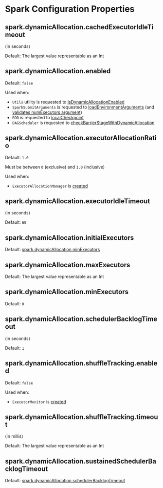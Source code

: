 # Spark Configuration Properties

## <span id="spark.dynamicAllocation.cachedExecutorIdleTimeout"><span id="DYN_ALLOCATION_CACHED_EXECUTOR_IDLE_TIMEOUT"> spark.dynamicAllocation.cachedExecutorIdleTimeout

(in seconds)

Default: The largest value representable as an Int

## <span id="spark.dynamicAllocation.enabled"><span id="DYN_ALLOCATION_ENABLED"> spark.dynamicAllocation.enabled

Default: `false`

Used when:

* `Utils` utility is requested to [isDynamicAllocationEnabled](../Utils.md#isDynamicAllocationEnabled)
* `SparkSubmitArguments` is requested to [loadEnvironmentArguments](../tools/SparkSubmitArguments.md#loadEnvironmentArguments) (and [validates numExecutors argument](../tools/SparkSubmitArguments.md#validateSubmitArguments))
* `RDD` is requested to [localCheckpoint](../rdd/RDD.md#localCheckpoint)
* `DAGScheduler` is requested to [checkBarrierStageWithDynamicAllocation](../scheduler/DAGScheduler.md#checkBarrierStageWithDynamicAllocation)

## <span id="spark.dynamicAllocation.executorAllocationRatio"><span id="DYN_ALLOCATION_EXECUTOR_ALLOCATION_RATIO"> spark.dynamicAllocation.executorAllocationRatio

Default: `1.0`

Must be between `0` (exclusive) and `1.0` (inclusive)

Used when:

* `ExecutorAllocationManager` is [created](ExecutorAllocationManager.md#executorAllocationRatio)

## <span id="spark.dynamicAllocation.executorIdleTimeout"><span id="DYN_ALLOCATION_EXECUTOR_IDLE_TIMEOUT"> spark.dynamicAllocation.executorIdleTimeout

(in seconds)

Default: `60`

## <span id="spark.dynamicAllocation.initialExecutors"><span id="DYN_ALLOCATION_INITIAL_EXECUTORS"> spark.dynamicAllocation.initialExecutors

Default: [spark.dynamicAllocation.minExecutors](#DYN_ALLOCATION_MIN_EXECUTORS)

## <span id="spark.dynamicAllocation.maxExecutors"><span id="DYN_ALLOCATION_MAX_EXECUTORS"> spark.dynamicAllocation.maxExecutors

Default: The largest value representable as an Int

## <span id="spark.dynamicAllocation.minExecutors"><span id="DYN_ALLOCATION_MIN_EXECUTORS"> spark.dynamicAllocation.minExecutors

Default: `0`

## <span id="spark.dynamicAllocation.schedulerBacklogTimeout"><span id="DYN_ALLOCATION_SCHEDULER_BACKLOG_TIMEOUT"> spark.dynamicAllocation.schedulerBacklogTimeout

(in seconds)

Default: `1`

## <span id="spark.dynamicAllocation.shuffleTracking.enabled"><span id="DYN_ALLOCATION_SHUFFLE_TRACKING_ENABLED"> spark.dynamicAllocation.shuffleTracking.enabled

Default: `false`

Used when:

* `ExecutorMonitor` is [created](dynamic-allocation/ExecutorMonitor.md#shuffleTrackingEnabled)

## <span id="spark.dynamicAllocation.shuffleTracking.timeout"><span id="DYN_ALLOCATION_SHUFFLE_TRACKING_TIMEOUT"> spark.dynamicAllocation.shuffleTracking.timeout

(in millis)

Default: The largest value representable as an Int

## <span id="spark.dynamicAllocation.sustainedSchedulerBacklogTimeout"><span id="DYN_ALLOCATION_SUSTAINED_SCHEDULER_BACKLOG_TIMEOUT"> spark.dynamicAllocation.sustainedSchedulerBacklogTimeout

Default: [spark.dynamicAllocation.schedulerBacklogTimeout](#DYN_ALLOCATION_SCHEDULER_BACKLOG_TIMEOUT)
